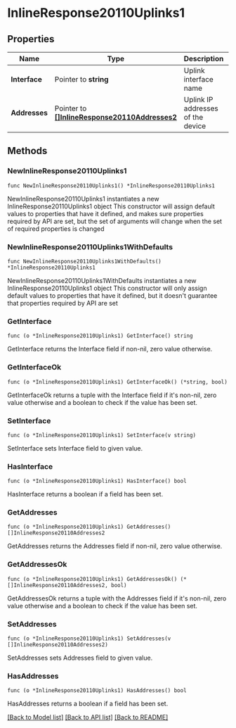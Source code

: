 # InlineResponse20110Uplinks1

## Properties

Name | Type | Description | Notes
------------ | ------------- | ------------- | -------------
**Interface** | Pointer to **string** | Uplink interface name | [optional] 
**Addresses** | Pointer to [**[]InlineResponse20110Addresses2**](InlineResponse20110Addresses2.md) | Uplink IP addresses of the device | [optional] 

## Methods

### NewInlineResponse20110Uplinks1

`func NewInlineResponse20110Uplinks1() *InlineResponse20110Uplinks1`

NewInlineResponse20110Uplinks1 instantiates a new InlineResponse20110Uplinks1 object
This constructor will assign default values to properties that have it defined,
and makes sure properties required by API are set, but the set of arguments
will change when the set of required properties is changed

### NewInlineResponse20110Uplinks1WithDefaults

`func NewInlineResponse20110Uplinks1WithDefaults() *InlineResponse20110Uplinks1`

NewInlineResponse20110Uplinks1WithDefaults instantiates a new InlineResponse20110Uplinks1 object
This constructor will only assign default values to properties that have it defined,
but it doesn't guarantee that properties required by API are set

### GetInterface

`func (o *InlineResponse20110Uplinks1) GetInterface() string`

GetInterface returns the Interface field if non-nil, zero value otherwise.

### GetInterfaceOk

`func (o *InlineResponse20110Uplinks1) GetInterfaceOk() (*string, bool)`

GetInterfaceOk returns a tuple with the Interface field if it's non-nil, zero value otherwise
and a boolean to check if the value has been set.

### SetInterface

`func (o *InlineResponse20110Uplinks1) SetInterface(v string)`

SetInterface sets Interface field to given value.

### HasInterface

`func (o *InlineResponse20110Uplinks1) HasInterface() bool`

HasInterface returns a boolean if a field has been set.

### GetAddresses

`func (o *InlineResponse20110Uplinks1) GetAddresses() []InlineResponse20110Addresses2`

GetAddresses returns the Addresses field if non-nil, zero value otherwise.

### GetAddressesOk

`func (o *InlineResponse20110Uplinks1) GetAddressesOk() (*[]InlineResponse20110Addresses2, bool)`

GetAddressesOk returns a tuple with the Addresses field if it's non-nil, zero value otherwise
and a boolean to check if the value has been set.

### SetAddresses

`func (o *InlineResponse20110Uplinks1) SetAddresses(v []InlineResponse20110Addresses2)`

SetAddresses sets Addresses field to given value.

### HasAddresses

`func (o *InlineResponse20110Uplinks1) HasAddresses() bool`

HasAddresses returns a boolean if a field has been set.


[[Back to Model list]](../README.md#documentation-for-models) [[Back to API list]](../README.md#documentation-for-api-endpoints) [[Back to README]](../README.md)


